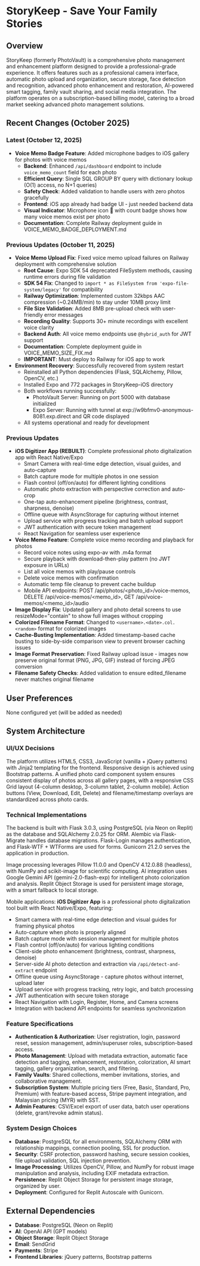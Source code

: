 # StoryKeep - Save Your Family Stories

## Overview
StoryKeep (formerly PhotoVault) is a comprehensive photo management and enhancement platform designed to provide a professional-grade experience. It offers features such as a professional camera interface, automatic photo upload and organization, secure storage, face detection and recognition, advanced photo enhancement and restoration, AI-powered smart tagging, family vault sharing, and social media integration. The platform operates on a subscription-based billing model, catering to a broad market seeking advanced photo management solutions.

## Recent Changes (October 2025)

### Latest (October 12, 2025)
- **Voice Memo Badge Feature**: Added microphone badges to iOS gallery for photos with voice memos
  - **Backend**: Enhanced `/api/dashboard` endpoint to include `voice_memo_count` field for each photo
  - **Efficient Query**: Single SQL GROUP BY query with dictionary lookup (O(1) access, no N+1 queries)
  - **Safety Check**: Added validation to handle users with zero photos gracefully
  - **Frontend**: iOS app already had badge UI - just needed backend data
  - **Visual Indicator**: Microphone icon 🎤 with count badge shows how many voice memos exist per photo
  - **Documentation**: Complete Railway deployment guide in VOICE_MEMO_BADGE_DEPLOYMENT.md

### Previous Updates (October 11, 2025)
- **Voice Memo Upload Fix**: Fixed voice memo upload failures on Railway deployment with comprehensive solution
  - **Root Cause**: Expo SDK 54 deprecated FileSystem methods, causing runtime errors during file validation
  - **SDK 54 Fix**: Changed to `import * as FileSystem from 'expo-file-system/legacy'` for compatibility
  - **Railway Optimization**: Implemented custom 32kbps AAC compression (~0.24MB/min) to stay under 10MB proxy limit
  - **File Size Validation**: Added 8MB pre-upload check with user-friendly error messages
  - **Recording Quality**: Supports 30+ minute recordings with excellent voice clarity
  - **Backend Auth**: All voice memo endpoints use `@hybrid_auth` for JWT support
  - **Documentation**: Complete deployment guide in VOICE_MEMO_SIZE_FIX.md
  - **IMPORTANT**: Must deploy to Railway for iOS app to work
- **Environment Recovery**: Successfully recovered from system restart
  - Reinstalled all Python dependencies (Flask, SQLAlchemy, Pillow, OpenCV, etc.)
  - Installed Expo and 772 packages in StoryKeep-iOS directory
  - Both workflows running successfully:
    - PhotoVault Server: Running on port 5000 with database initialized
    - Expo Server: Running with tunnel at exp://w9bfmv0-anonymous-8081.exp.direct and QR code displayed
  - All systems operational and ready for development

### Previous Updates
- **iOS Digitizer App (REBUILT)**: Complete professional photo digitalization app with React Native/Expo
  - Smart Camera with real-time edge detection, visual guides, and auto-capture
  - Batch capture mode for multiple photos in one session
  - Flash control (off/on/auto) for different lighting conditions
  - Automatic photo extraction with perspective correction and auto-crop
  - One-tap auto-enhancement pipeline (brightness, contrast, sharpness, denoise)
  - Offline queue with AsyncStorage for capturing without internet
  - Upload service with progress tracking and batch upload support
  - JWT authentication with secure token management
  - React Navigation for seamless user experience
- **Voice Memo Feature**: Complete voice memo recording and playback for photos
  - Record voice notes using expo-av with .m4a format
  - Secure playback with download-then-play pattern (no JWT exposure in URLs)
  - List all voice memos with play/pause controls
  - Delete voice memos with confirmation
  - Automatic temp file cleanup to prevent cache buildup
  - Mobile API endpoints: POST /api/photos/<photo_id>/voice-memos, DELETE /api/voice-memos/<memo_id>, GET /api/voice-memos/<memo_id>/audio
- **Image Display Fix**: Updated gallery and photo detail screens to use resizeMode="contain" to show full images without cropping
- **Colorized Filename Format**: Changed to `<username>.<date>.col.<random>` format for colorized images
- **Cache-Busting Implementation**: Added timestamp-based cache busting to side-by-side comparison view to prevent browser caching issues
- **Image Format Preservation**: Fixed Railway upload issue - images now preserve original format (PNG, JPG, GIF) instead of forcing JPEG conversion
- **Filename Safety Checks**: Added validation to ensure edited_filename never matches original filename

## User Preferences
None configured yet (will be added as needed)

## System Architecture

### UI/UX Decisions
The platform utilizes HTML5, CSS3, JavaScript (vanilla + jQuery patterns) with Jinja2 templating for the frontend. Responsive design is achieved using Bootstrap patterns. A unified photo card component system ensures consistent display of photos across all gallery pages, with a responsive CSS Grid layout (4-column desktop, 3-column tablet, 2-column mobile). Action buttons (View, Download, Edit, Delete) and filename/timestamp overlays are standardized across photo cards.

### Technical Implementations
The backend is built with Flask 3.0.3, using PostgreSQL (via Neon on Replit) as the database and SQLAlchemy 2.0.25 for ORM. Alembic via Flask-Migrate handles database migrations. Flask-Login manages authentication, and Flask-WTF + WTForms are used for forms. Gunicorn 21.2.0 serves the application in production.

Image processing leverages Pillow 11.0.0 and OpenCV 4.12.0.88 (headless), with NumPy and scikit-image for scientific computing. AI integration uses Google Gemini API (gemini-2.0-flash-exp) for intelligent photo colorization and analysis. Replit Object Storage is used for persistent image storage, with a smart fallback to local storage.

Mobile applications: **iOS Digitizer App** is a professional photo digitalization tool built with React Native/Expo, featuring:
- Smart camera with real-time edge detection and visual guides for framing physical photos
- Auto-capture when photo is properly aligned
- Batch capture mode with session management for multiple photos
- Flash control (off/on/auto) for various lighting conditions
- Client-side photo enhancement (brightness, contrast, sharpness, denoise)
- Server-side AI photo detection and extraction via `/api/detect-and-extract` endpoint
- Offline queue using AsyncStorage - capture photos without internet, upload later
- Upload service with progress tracking, retry logic, and batch processing
- JWT authentication with secure token storage
- React Navigation with Login, Register, Home, and Camera screens
- Integration with backend API endpoints for seamless synchronization

### Feature Specifications
-   **Authentication & Authorization**: User registration, login, password reset, session management, admin/superuser roles, subscription-based access.
-   **Photo Management**: Upload with metadata extraction, automatic face detection and tagging, enhancement, restoration, colorization, AI smart tagging, gallery organization, search, and filtering.
-   **Family Vaults**: Shared collections, member invitations, stories, and collaborative management.
-   **Subscription System**: Multiple pricing tiers (Free, Basic, Standard, Pro, Premium) with feature-based access, Stripe payment integration, and Malaysian pricing (MYR) with SST.
-   **Admin Features**: CSV/Excel export of user data, batch user operations (delete, grant/revoke admin status).

### System Design Choices
-   **Database**: PostgreSQL for all environments, SQLAlchemy ORM with relationship mappings, connection pooling, SSL for production.
-   **Security**: CSRF protection, password hashing, secure session cookies, file upload validation, SQL injection prevention.
-   **Image Processing**: Utilizes OpenCV, Pillow, and NumPy for robust image manipulation and analysis, including EXIF metadata extraction.
-   **Persistence**: Replit Object Storage for persistent image storage, organized by user.
-   **Deployment**: Configured for Replit Autoscale with Gunicorn.

## External Dependencies
-   **Database**: PostgreSQL (Neon on Replit)
-   **AI**: OpenAI API (GPT models)
-   **Object Storage**: Replit Object Storage
-   **Email**: SendGrid
-   **Payments**: Stripe
-   **Frontend Libraries**: jQuery patterns, Bootstrap patterns